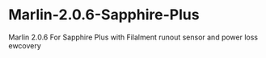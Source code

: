 # Marlin-2.0.6-Sapphire-Plus
 Marlin 2.0.6 For Sapphire Plus with Filalment runout sensor and power loss ewcovery
